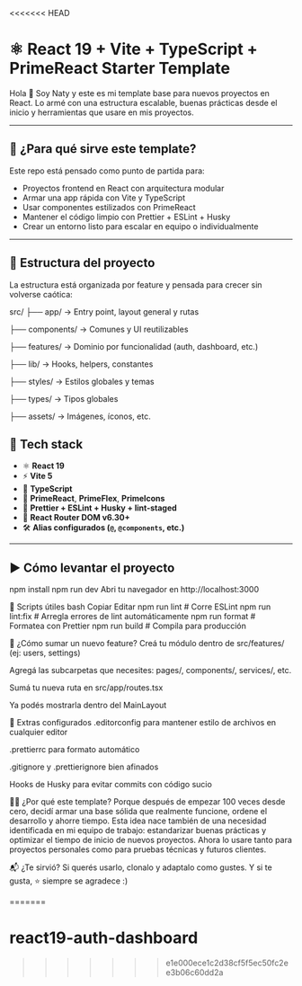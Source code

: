 <<<<<<< HEAD

# ⚛️ React 19 + Vite + TypeScript + PrimeReact Starter Template

Hola 👋 Soy Naty y este es mi template base para nuevos proyectos en React. Lo armé con una estructura escalable, buenas prácticas desde el inicio y herramientas que usare en mis proyectos.

---

## 🚀 ¿Para qué sirve este template?

Este repo está pensado como punto de partida para:

- Proyectos frontend en React con arquitectura modular
- Armar una app rápida con Vite y TypeScript
- Usar componentes estilizados con PrimeReact
- Mantener el código limpio con Prettier + ESLint + Husky
- Crear un entorno listo para escalar en equipo o individualmente

---

## 🧱 Estructura del proyecto

La estructura está organizada por feature y pensada para crecer sin volverse caótica:

src/
├── app/ → Entry point, layout general y rutas

├── components/ → Comunes y UI reutilizables

├── features/ → Dominio por funcionalidad (auth, dashboard, etc.)

├── lib/ → Hooks, helpers, constantes

├── styles/ → Estilos globales y temas

├── types/ → Tipos globales

├── assets/ → Imágenes, íconos, etc.

## 🔧 Tech stack

- ⚛️ **React 19**
- ⚡ **Vite 5**
- 📘 **TypeScript**
- 🎨 **PrimeReact**, **PrimeFlex**, **PrimeIcons**
- 🧹 **Prettier + ESLint + Husky + lint-staged**
- 🔗 **React Router DOM v6.30+**
- 🛠️ **Alias configurados (`@`, `@components`, etc.)**

---

## ▶️ Cómo levantar el proyecto

npm install
npm run dev
Abri tu navegador en http://localhost:3000

🧪 Scripts útiles
bash
Copiar
Editar
npm run lint # Corre ESLint
npm run lint:fix # Arregla errores de lint automáticamente
npm run format # Formatea con Prettier
npm run build # Compila para producción

🧩 ¿Cómo sumar un nuevo feature?
Creá tu módulo dentro de src/features/ (ej: users, settings)

Agregá las subcarpetas que necesites: pages/, components/, services/, etc.

Sumá tu nueva ruta en src/app/routes.tsx

Ya podés mostrarla dentro del MainLayout

📝 Extras configurados
.editorconfig para mantener estilo de archivos en cualquier editor

.prettierrc para formato automático

.gitignore y .prettierignore bien afinados

Hooks de Husky para evitar commits con código sucio

👩‍💻 ¿Por qué este template?
Porque después de empezar 100 veces desde cero, decidí armar una base sólida que realmente funcione, ordene el desarrollo y ahorre tiempo. Esta idea nace también de una necesidad identificada en mi equipo de trabajo: estandarizar buenas prácticas y optimizar el tiempo de inicio de nuevos proyectos. Ahora lo usare tanto para proyectos personales como para pruebas técnicas y futuros clientes.

📬 ¿Te sirvió?
Si querés usarlo, clonalo y adaptalo como gustes.
Y si te gusta, ⭐️ siempre se agradece :)

=======

# react19-auth-dashboard

> > > > > > > e1e000ece1c2d38cf5f5ec50fc2ee3b06c60dd2a
